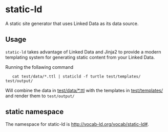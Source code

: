 static-ld
==========

A static site generator that uses Linked Data as its data source.


Usage
-------

`static-ld` takes advantage of Linked Data and Jinja2 to provide a modern
templating system for generating static content from your Linked Data.

Running the follawing command

```
   cat test/data/*.ttl | staticld -f turtle test/templates/ test/output/
```

Will combine the data in [test/data/*.ttl](test/data) with the templates in [test/templates/](test/templates) and
render them to `test/output/`



static namespace
------------------

The namespace for static-ld is http://vocab-ld.org/vocab/static-ld#. 